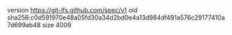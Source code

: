 version https://git-lfs.github.com/spec/v1
oid sha256:c0d591970e48a05fd30a34d2bd0e4a13d984df491a576c29177410a7d699ab48
size 4009
